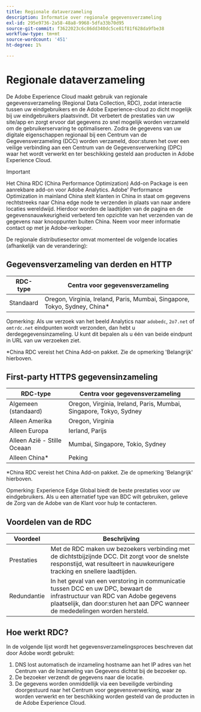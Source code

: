 ```yaml
---
title: Regionale dataverzameling
description: Informatie over regionale gegevensverzameling
exl-id: 295e9736-2a58-48a8-9968-5dfa33b70d95
source-git-commit: f3622023c6c86dd340dc5ce81f81f628da9fbe38
workflow-type: tm+mt
source-wordcount: '451'
ht-degree: 1%

---
```


# Regionale dataverzameling

De Adobe Experience Cloud maakt gebruik van regionale gegevensverzameling (Regional Data Collection, RDC), zodat interactie tussen uw eindgebruikers en de Adobe Experience-cloud zo dicht mogelijk bij uw eindgebruikers plaatsvindt. Dit verbetert de prestaties van uw site/app en zorgt ervoor dat gegevens zo snel mogelijk worden verzameld om de gebruikerservaring te optimaliseren. Zodra de gegevens van uw digitale eigenschappen regionaal bij een Centrum van de Gegevensverzameling (DCC) worden verzameld, door:sturen het over een veilige verbinding aan een Centrum van de Gegevensverwerking (DPC) waar het wordt verwerkt en ter beschikking gesteld aan producten in Adobe Experience Cloud.

>[!IMPORTANT]
>
>Het China RDC (China Performance Optimization) Add-on Package is een aanrekbare add-on voor Adobe Analytics. Adobe&#39; Performance Optimization in mainland China stelt klanten in China in staat om gegevens rechtstreeks naar China edge node te verzenden in plaats van naar andere locaties wereldwijd. Hierdoor worden de laadtijden van de pagina en de gegevensnauwkeurigheid verbeterd ten opzichte van het verzenden van de gegevens naar knooppunten buiten China. Neem voor meer informatie contact op met je Adobe-verkoper.

De regionale distributiesector omvat momenteel de volgende locaties (afhankelijk van de verandering):

## Gegevensverzameling van derden en HTTP

| RDC-type | Centra voor gegevensverzameling |
|---------------------|-------------------|
| Standaard | Oregon, Virginia, Ireland, Paris, Mumbai, Singapore, Tokyo, Sydney, China* |

Opmerking: Als uw verzoek van het beeld Analytics naar `adobedc`, `2o7.net` of `omtrdc.net` eindpunten wordt verzonden, dan hebt u derdegegevensinzameling. U kunt dit bepalen als u één van beide eindpunt in URL van uw verzoeken ziet.

*China RDC vereist het China Add-on pakket. Zie de opmerking &#39;Belangrijk&#39; hierboven.

## First-party HTTPS gegevensinzameling

| RDC-type | Centra voor gegevensverzameling |
|---------------------|-------------------|
| Algemeen (standaard) | Oregon, Virginia, Ireland, Paris, Mumbai, Singapore, Tokyo, Sydney |
| Alleen Amerika | Oregon, Virginia |
| Alleen Europa | Ierland, Parijs |
| Alleen Azië - Stille Oceaan | Mumbai, Singapore, Tokio, Sydney |
| Alleen China* | Peking |

*China RDC vereist het China Add-on pakket. Zie de opmerking &#39;Belangrijk&#39; hierboven.

Opmerking: Experience Edge Global biedt de beste prestaties voor uw eindgebruikers.  Als u een alternatief type van BDC wilt gebruiken, gelieve de Zorg van de Adobe van de Klant voor hulp te contacteren.

## Voordelen van de RDC

| Voordeel | Beschrijving |
| --- | --- |
| Prestaties | Met de RDC maken uw bezoekers verbinding met de dichtstbijzijnde DCC. Dit zorgt voor de snelste responstijd, wat resulteert in nauwkeurigere tracking en snellere laadtijden. |
| Redundantie | In het geval van een verstoring in communicatie tussen DCC en uw DPC, bewaart de infrastructuur van RDC van Adobe gegevens plaatselijk, dan door:sturen het aan DPC wanneer de mededelingen worden hersteld. |

## Hoe werkt RDC?

In de volgende lijst wordt het gegevensverzamelingsproces beschreven dat door Adobe wordt gebruikt:

1. DNS lost automatisch de inzameling hostname aan het IP adres van het Centrum van de Inzameling van Gegevens dichtst bij de bezoeker op.
1. De bezoeker verzendt de gegevens naar die locatie.
1. De gegevens worden onmiddellijk via een beveiligde verbinding doorgestuurd naar het Centrum voor gegevensverwerking, waar ze worden verwerkt en ter beschikking worden gesteld van de producten in de Adobe Experience Cloud.
